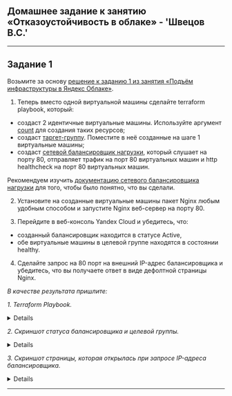 ## Домашнее задание к занятию «Отказоустойчивость в облаке» - 'Швецов В.С.'


 ---

## Задание 1 

Возьмите за основу [решение к заданию 1 из занятия «Подъём инфраструктуры в Яндекс Облаке»](https://github.com/netology-code/sdvps-homeworks/blob/main/7-03.md#задание-1).

1. Теперь вместо одной виртуальной машины сделайте terraform playbook, который:

- создаст 2 идентичные виртуальные машины. Используйте аргумент [count](https://www.terraform.io/docs/language/meta-arguments/count.html) для создания таких ресурсов;
- создаст [таргет-группу](https://registry.terraform.io/providers/yandex-cloud/yandex/latest/docs/resources/lb_target_group). Поместите в неё созданные на шаге 1 виртуальные машины;
- создаст [сетевой балансировщик нагрузки](https://registry.terraform.io/providers/yandex-cloud/yandex/latest/docs/resources/lb_network_load_balancer), который слушает на порту 80, отправляет трафик на порт 80 виртуальных машин и http healthcheck на порт 80 виртуальных машин.

Рекомендуем изучить [документацию сетевого балансировщика нагрузки](https://cloud.yandex.ru/docs/network-load-balancer/quickstart) для того, чтобы было понятно, что вы сделали.

2. Установите на созданные виртуальные машины пакет Nginx любым удобным способом и запустите Nginx веб-сервер на порту 80.

3. Перейдите в веб-консоль Yandex Cloud и убедитесь, что: 

- созданный балансировщик находится в статусе Active,
- обе виртуальные машины в целевой группе находятся в состоянии healthy.

4. Сделайте запрос на 80 порт на внешний IP-адрес балансировщика и убедитесь, что вы получаете ответ в виде дефолтной страницы Nginx.

*В качестве результата пришлите:*

*1. Terraform Playbook.*

<details>

![main.tf](https://github.com/vladshvetsov/MyNetology/blob/main/JPG/sflt-homeworks/sflt-04/main.tf)

![Screnshot](https://github.com/vladshvetsov/MyNetology/blob/main/JPG/sflt-homeworks/sflt-04/1.jpeg)
![Screnshot](https://github.com/vladshvetsov/MyNetology/blob/main/JPG/sflt-homeworks/sflt-04/2.jpeg)
![Screnshot](https://github.com/vladshvetsov/MyNetology/blob/main/JPG/sflt-homeworks/sflt-04/3.jpeg)
![Screnshot](https://github.com/vladshvetsov/MyNetology/blob/main/JPG/sflt-homeworks/sflt-04/4.jpeg)

</details>


*2. Скриншот статуса балансировщика и целевой группы.*

<details>

![Screnshot](https://github.com/vladshvetsov/MyNetology/blob/main/JPG/sflt-homeworks/sflt-04/5.jpeg)

</details>

*3. Скриншот страницы, которая открылась при запросе IP-адреса балансировщика.*

<details>

![Screnshot](https://github.com/vladshvetsov/MyNetology/blob/main/JPG/sflt-homeworks/sflt-04/6.jpeg)


</details>

---
